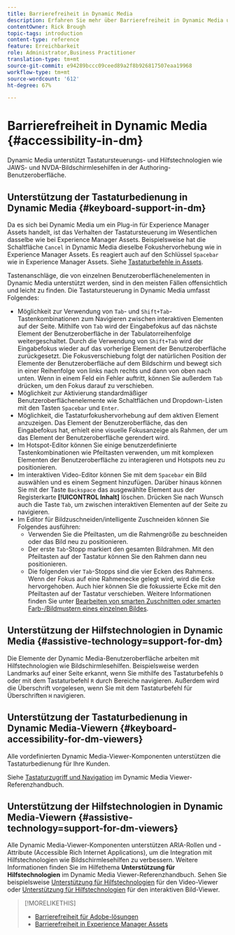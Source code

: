 ```yaml
---
title: Barrierefreiheit in Dynamic Media
description: Erfahren Sie mehr über Barrierefreiheit in Dynamic Media und Dynamic Media-Viewern.
contentOwner: Rick Brough
topic-tags: introduction
content-type: reference
feature: Erreichbarkeit
role: Administrator,Business Practitioner
translation-type: tm+mt
source-git-commit: e94289bccc09ceed89a2f8b926817507eaa19968
workflow-type: tm+mt
source-wordcount: '612'
ht-degree: 67%

---
```



# Barrierefreiheit in Dynamic Media {#accessibility-in-dm}

Dynamic Media unterstützt Tastatursteuerungs- und Hilfstechnologien wie JAWS- und NVDA-Bildschirmlesehilfen in der Authoring-Benutzeroberfläche.

## Unterstützung der Tastaturbedienung in Dynamic Media {#keyboard-support-in-dm}

Da es sich bei Dynamic Media um ein Plug-in für Experience Manager Assets handelt, ist das Verhalten der Tastatursteuerung im Wesentlichen dasselbe wie bei Experience Manager Assets. Beispielsweise hat die Schaltfläche `Cancel` in Dynamic Media dieselbe Fokushervorhebung wie in Experience Manager Assets. Es reagiert auch auf den Schlüssel `Spacebar` wie in Experience Manager Assets. Siehe [Tastaturbefehle in Assets](/help/assets/accessibility.md#keyboard-shortcuts).

Tastenanschläge, die von einzelnen Benutzeroberflächenelementen in Dynamic Media unterstützt werden, sind in den meisten Fällen offensichtlich und leicht zu finden. Die Tastatursteuerung in Dynamic Media umfasst Folgendes:

* Möglichkeit zur Verwendung von `Tab`- und `Shift+Tab`-Tastenkombinationen zum Navigieren zwischen interaktiven Elementen auf der Seite.
Mithilfe von `Tab` wird der Eingabefokus auf das nächste Element der Benutzeroberfläche in der Tabulatorreihenfolge weitergeschaltet. Durch die Verwendung von `Shift+Tab` wird der Eingabefokus wieder auf das vorherige Element der Benutzeroberfläche zurückgesetzt.
Die Fokusverschiebung folgt der natürlichen Position der Elemente der Benutzeroberfläche auf dem Bildschirm und bewegt sich in einer Reihenfolge von links nach rechts und dann von oben nach unten. Wenn in einem Feld ein Fehler auftritt, können Sie außerdem `Tab` drücken, um den Fokus darauf zu verschieben.
* Möglichkeit zur Aktivierung standardmäßiger Benutzeroberflächenelemente wie Schaltflächen und Dropdown-Listen mit den Tasten `Spacebar` und `Enter`.
* Möglichkeit, die Tastaturfokushervorhebung auf dem aktiven Element anzuzeigen. Das Element der Benutzeroberfläche, das den Eingabefokus hat, erhielt eine visuelle Fokusanzeige als Rahmen, der um das Element der Benutzeroberfläche gerendert wird.
* Im Hotspot-Editor können Sie einige benutzerdefinierte Tastenkombinationen wie Pfeiltasten verwenden, um mit komplexen Elementen der Benutzeroberfläche zu interagieren und Hotspots neu zu positionieren.
* Im interaktiven Video-Editor können Sie mit dem `Spacebar` ein Bild auswählen und es einem Segment hinzufügen. Darüber hinaus können Sie mit der Taste `Backspace` das ausgewählte Element aus der Registerkarte **[!UICONTROL Inhalt]** löschen. Drücken Sie nach Wunsch auch die Taste `Tab`, um zwischen interaktiven Elementen auf der Seite zu navigieren.
* Im Editor für Bildzuschneiden/intelligente Zuschneiden können Sie Folgendes ausführen:
   * Verwenden Sie die Pfeiltasten, um die Rahmengröße zu beschneiden oder das Bild neu zu positionieren.
   * Der erste `Tab`-Stopp markiert den gesamten Bildrahmen. Mit den Pfeiltasten auf der Tastatur können Sie den Rahmen dann neu positionieren.
   * Die folgenden vier `Tab`-Stopps sind die vier Ecken des Rahmens. Wenn der Fokus auf eine Rahmenecke gelegt wird, wird die Ecke hervorgehoben. Auch hier können Sie die fokussierte Ecke mit den Pfeiltasten auf der Tastatur verschieben.
Weitere Informationen finden Sie unter [Bearbeiten von smarten Zuschnitten oder smarten Farb-/Bildmustern eines einzelnen Bildes](/help/assets/dynamic-media/image-profiles.md#editing-the-smart-crop-or-smart-swatch-of-a-single-image).

<!-- Keyboarding is the same because Dynamic Media is using the same UI library (Coral 3 (AEM 6.5) or Coral Spectrum (in Skyline)) as entire AEM Assets.  -->

<!-- In the Hotspot editor, Dynamic Media lets you use arrow keys to control the position of a hot spot. See [Carousel Banners](/help/assets/dynamic-media/carousel-banners.md##adding-hotspots-or-image-maps-to-an-image-banner) or [Interactive Images](/help/assets/dynamic-media/interactive-images.md#adding-hotspots-to-an-image-banner)  -->

<!-- I think we should definitely mention this in the DM-specific area of documentation for keyboard support. -->

<!-- I would not get into much of details of specific keyboard support logic of these editors. One of the reasons - chances are that accessibility support will receive Phase2-like attention, with more holistic approach. -->

## Unterstützung der Hilfstechnologien in Dynamic Media {#assistive-technology=support-for-dm}

Die Elemente der Dynamic Media-Benutzeroberfläche arbeiten mit Hilfstechnologien wie Bildschirmlesehilfen. Beispielsweise werden Landmarks auf einer Seite erkannt, wenn Sie mithilfe des Tastaturbefehls `D` oder mit dem Tastaturbefehl `R` durch Bereiche navigieren. Außerdem wird die Überschrift vorgelesen, wenn Sie mit dem Tastaturbefehl für Überschriften `H` navigieren.

## Unterstützung der Tastaturbedienung in Dynamic Media-Viewern {#keyboard-accessibility-for-dm-viewers}

Alle vordefinierten Dynamic Media-Viewer-Komponenten unterstützen die Tastaturbedienung für Ihre Kunden.

Siehe [Tastaturzugriff und Navigation](https://experienceleague.adobe.com/docs/dynamic-media-developer-resources/library/c-keyboard-accessibility.html?lang=de) im Dynamic Media Viewer-Referenzhandbuch.

## Unterstützung der Hilfstechnologien in Dynamic Media-Viewern {#assistive-technology=support-for-dm-viewers}

Alle Dynamic Media-Viewer-Komponenten unterstützen ARIA-Rollen und -Attribute (Accessible Rich Internet Applications), um die Integration mit Hilfstechnologien wie Bildschirmlesehilfen zu verbessern.
Weitere Informationen finden Sie im Hilfethema **Unterstützung für Hilfstechnologien** im Dynamic Media Viewer-Referenzhandbuch. Sehen Sie beispielsweise [Unterstützung für Hilfstechnologien](https://experienceleague.adobe.com/docs/dynamic-media-developer-resources/library/viewers-aem-assets-dmc/video/r-html5-video-viewer-20-assistive.html?lang=de) für den Video-Viewer oder [Unterstützung für Hilfstechnologien](https://experienceleague.adobe.com/docs/dynamic-media-developer-resources/library/viewers-for-aem-assets-only/interactive-images/c-html5-aem-interactive-image-assistive.html?lang=de#viewers-for-aem-assets-only) für den interaktiven Bild-Viewer.

>[!MORELIKETHIS]
>
>* [Barrierefreiheit für Adobe-lösungen](https://www.adobe.com/accessibility.html)
>* [Barrierefreiheit in Experience Manager Assets](/help/assets/dynamic-media/accessibility-dm.md)

